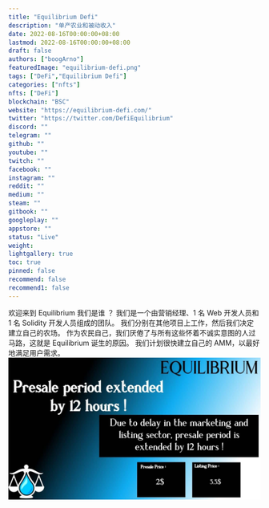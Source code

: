 ```yaml
---
title: "Equilibrium Defi"
description: "单产农业和被动收入"
date: 2022-08-16T00:00:00+08:00
lastmod: 2022-08-16T00:00:00+08:00
draft: false
authors: ["boogArno"]
featuredImage: "equilibrium-defi.png"
tags: ["DeFi","Equilibrium Defi"]
categories: ["nfts"]
nfts: ["DeFi"]
blockchain: "BSC"
website: "https://equilibrium-defi.com/"
twitter: "https://twitter.com/DefiEquilibrium"
discord: ""
telegram: ""
github: ""
youtube: ""
twitch: ""
facebook: ""
instagram: ""
reddit: ""
medium: ""
steam: ""
gitbook: ""
googleplay: ""
appstore: ""
status: "Live"
weight: 
lightgallery: true
toc: true
pinned: false
recommend: false
recommend1: false
---
```

欢迎来到 Equilibrium
我们是谁 ？
我们是一个由营销经理、1 名 Web 开发人员和 1 名 Solidity 开发人员组成的团队。
我们分别在其他项目上工作，然后我们决定建立自己的农场。
作为农民自己，我们厌倦了与所有这些怀着不诚实意图的人过马路，这就是 Equilibrium 诞生的原因。
我们计划很快建立自己的 AMM，以最好地满足用户需求。![E6Gl_nkWQBA5aHf](E6Gl_nkWQBA5aHf.jpg)